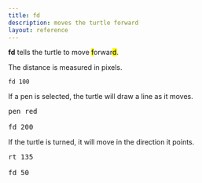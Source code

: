 ```yaml
---
title: fd
description: moves the turtle forward
layout: reference
---
```


<b>fd</b> tells the turtle to move <mark>f</mark>orwar<mark>d</mark>.

The distance is measured in pixels.

<code class="jumbo">fd&nbsp;<span data-dfn="distance">100</span></code>

If a pen is selected, the turtle will draw a line as it moves.

<pre class="jumbo"><span data-dfn="pick a pen">pen red</span>

fd <span data-dfn="longer">200</a></pre>

If the turtle is turned, it will move in the direction it points.

<pre class="jumbo"><span data-dfn="turn the turtle">rt 135</span>

fd <span data-dfn="short">50</span></pre>
